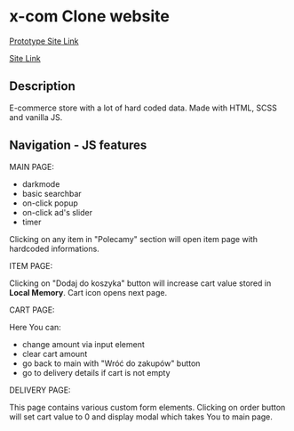 # x-com Clone website

[Prototype Site Link](https://www.x-kom.pl/)

[Site Link](https://xkom-clone.vercel.app/)

## Description

E-commerce store with a lot of hard coded data.
Made with HTML, SCSS and vanilla JS.

## Navigation - JS features

MAIN PAGE:

- darkmode
- basic searchbar
- on-click popup
- on-click ad's slider
- timer

Clicking on any item in "Polecamy" section will open item page with hardcoded informations.

ITEM PAGE:

Clicking on "Dodaj do koszyka" button will increase cart value stored in **Local Memory**.
Cart icon opens next page.

CART PAGE:

Here You can:

- change amount via input element
- clear cart amount
- go back to main with "Wróć do zakupów" button
- go to delivery details if cart is not empty

DELIVERY PAGE:

This page contains various custom form elements.
Clicking on order button will set cart value to 0 and display modal which takes You to main page.
